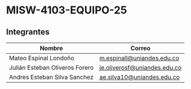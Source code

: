 # MISW-4103-EQUIPO-25

## Integrantes

| Nombre                         | Correo                       |
| ------------------------------ | ---------------------------- |
| Mateo Espinal Londoño          | m.espinall@uniandes.edu.co   |
| Julián Esteban Oliveros Forero | je.oliverosf@uniandes.edu.co |
| Andres Esteban Silva Sanchez   | ae.silva10@uniandes.edu.co   |

